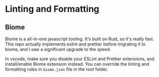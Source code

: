# Linting and Formatting

## Biome

Biome is a all-in-one javascript tooling. It's built on Rust, so it's really fast. This repo actually implements eslint and prettier before migrating it to biome, and I saw a significant upgrade to the speed.

In vscode, make sure you disable your ESLint and Prettier extensions, and install/enable Biome extension instead. You can override the linting and formatting rules in `biome.json` file in the root folder.